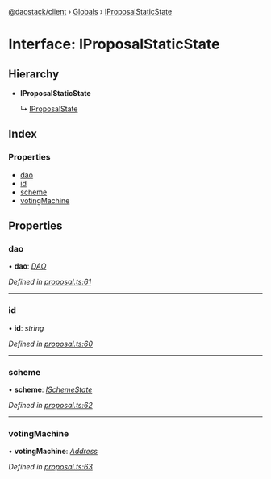 [@daostack/client](../README.md) › [Globals](../globals.md) › [IProposalStaticState](iproposalstaticstate.md)

# Interface: IProposalStaticState

## Hierarchy

* **IProposalStaticState**

  ↳ [IProposalState](iproposalstate.md)

## Index

### Properties

* [dao](iproposalstaticstate.md#dao)
* [id](iproposalstaticstate.md#id)
* [scheme](iproposalstaticstate.md#scheme)
* [votingMachine](iproposalstaticstate.md#votingmachine)

## Properties

###  dao

• **dao**: *[DAO](../classes/dao.md)*

*Defined in [proposal.ts:61](https://github.com/daostack/client/blob/5e8078f/src/proposal.ts#L61)*

___

###  id

• **id**: *string*

*Defined in [proposal.ts:60](https://github.com/daostack/client/blob/5e8078f/src/proposal.ts#L60)*

___

###  scheme

• **scheme**: *[ISchemeState](ischemestate.md)*

*Defined in [proposal.ts:62](https://github.com/daostack/client/blob/5e8078f/src/proposal.ts#L62)*

___

###  votingMachine

• **votingMachine**: *[Address](../globals.md#address)*

*Defined in [proposal.ts:63](https://github.com/daostack/client/blob/5e8078f/src/proposal.ts#L63)*

